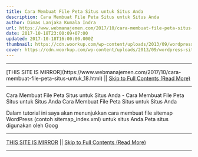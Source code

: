 ```yaml
---
title: Cara Membuat File Peta Situs untuk Situs Anda
description: Cara Membuat File Peta Situs untuk Situs Anda
author: Dimas Lanjaka Kumala Indra
url: https://www.webmanajemen.com/2017/10/cara-membuat-file-peta-situs-untuk_18.html
date: 2017-10-18T23:00:09+07:00
updated: 2017-10-18T16:00:00.000Z
thumbnail: https://cdn.woorkup.com/wp-content/uploads/2013/09/wordpress-sitemap.png
cover: https://cdn.woorkup.com/wp-content/uploads/2013/09/wordpress-sitemap.png
---
```


<hr/> [THIS SITE IS MIRROR](https://www.webmanajemen.com/2017/10/cara-membuat-file-peta-situs-untuk_18.html) || <a href="https://www.webmanajemen.com/2017/10/cara-membuat-file-peta-situs-untuk_18.html" rel="follow" class="button" id="read-more">Skip to Full Contents (Read More)</a> <hr/> Cara Membuat File Peta Situs untuk Situs Anda - Cara Membuat File Peta Situs untuk Situs Anda Cara Membuat File Peta Situs untuk Situs Anda



Dalam tutorial ini saya akan menunjukkan cara membuat file sitemap WordPress (contoh sitemap_index.xml) untuk situs Anda.Peta situs digunakan oleh Goog <hr/> [THIS SITE IS MIRROR](https://www.webmanajemen.com/2017/10/cara-membuat-file-peta-situs-untuk_18.html) || <a href="https://www.webmanajemen.com/2017/10/cara-membuat-file-peta-situs-untuk_18.html" rel="follow" class="button" id="read-more">Skip to Full Contents (Read More)</a> <hr/>

<script>
    if (location.host.includes('dimaslanjaka12')) {
      location.replace('https://www.webmanajemen.com/2017/10/cara-membuat-file-peta-situs-untuk_18.html');
    }
  </script>